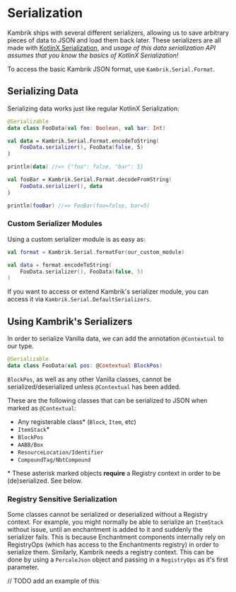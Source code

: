 
# Serialization

Kambrik ships with several different serializers, allowing us to save arbitrary pieces of data to JSON and load them back later. These serializers are all made with [KotlinX Serialization](https://github.com/Kotlin/kotlinx.serialization), and *usage of this data serialization API assumes that you know the basics of KotlinX Serialization!*

To access the basic Kambrik JSON format, use `Kambrik.Serial.Format`.

## Serializing Data

Serializing data works just like regular KotlinX Serialization:
```kotlin
@Serializable
data class FooData(val foo: Boolean, val bar: Int)

val data = Kambrik.Serial.Format.encodeToString(
    FooData.serializer(), FooData(false, 5)
)

println(data) //=> {"foo": false, "bar": 5}

val fooBar = Kambrik.Serial.Format.decodeFromString(
    FooData.serializer(), data
)

println(fooBar) //=> FooBar(foo=false, bar=5)
```

### Custom Serializer Modules

Using a custom serializer module is as easy as:

```kotlin
val format = Kambrik.Serial.formatFor(our_custom_module)

val data = format.encodeToString(
    FooData.serializer(), FooData(false, 5)
)
```
If you want to access or extend Kambrik's serializer module, you can access it via `Kambrik.Serial.DefaultSerializers`.

## Using Kambrik's Serializers

In order to serialize Vanilla data, we can add the annotation `@Contextual` to our type.

```kotlin
@Serializable
data class FooData(val pos: @Contextual BlockPos)
```

`BlockPos`, as well as any other Vanilla classes, cannot be serialized/deserialized unless `@Contextual` has been added.

These are the following classes that can be serialized to JSON when marked as `@Contextual`:
* Any registerable class* (`Block`, `Item`, etc)
* `ItemStack`*
* `BlockPos`
* `AABB/Box`
* `ResourceLocation/Identifier`
* `CompoundTag/NbtCompound`

\* These asterisk marked objects **require** a Registry context in order to be (de)serialized. See below.

### Registry Sensitive Serialization 

Some classes cannot be serialized or deserialized without a Registry context. For example, you might normally be able to serialize an `ItemStack` without issue, until an enchantment is added to it and suddenly the serializer fails. This is because Enchantment components internally rely on RegistryOps (which has access to the Enchantments registry) in order to serialize them. Similarly, Kambrik needs a registry context. This can be done by using a `PercaleJson` object and passing in a `RegistryOps` as it's first parameter.

// TODO add an example of this
